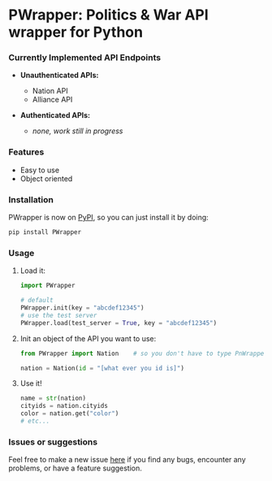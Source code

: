 # PWrapper: Politics & War API wrapper for Python
### Currently Implemented API Endpoints
* **Unauthenticated APIs:**
    - Nation API
    - Alliance API

* **Authenticated APIs:**
    - *none, work still in progress*

### Features
- Easy to use
- Object oriented

### Installation
PWrapper is now on [PyPI](https://pypi.org/project/PWrapper/), so you can just install it by doing:
```bash
pip install PWrapper
```

### Usage
1. Load it:
    ```py
    import PWrapper

    # default
    PWrapper.init(key = "abcdef12345")
    # use the test server
    PWrapper.load(test_server = True, key = "abcdef12345")
    ```
2. Init an object of the API you want to use:
    ```py
    from PWrapper import Nation    # so you don't have to type PnWrapper.Nation() every time

    nation = Nation(id = "[what ever you id is]")
    ```
3. Use it!
    ```py
    name = str(nation)
    cityids = nation.cityids
    color = nation.get("color")
    # etc...
    ```

### Issues or suggestions
Feel free to make a new issue [here](https://github.com/Jpuf0/PWrapper/issues) if you find any bugs, encounter any problems, or have a feature suggestion.
